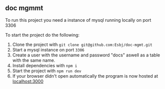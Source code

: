 ## doc mgmmt
To run this project you need a instance of mysql running locally on port 3306

To start the project do the following:
1. Clone the project with `git clone git@github.com:Esbj/doc-mgmt.git`
2. Start a mysql instance on port `3306`
3. Create a user with the username and password "docs" aswell as a table with the same name. 
4. Install dependencies with `npm i`
5. Start the project with `npm run dev`
6. If your browser didn't open automatically the program is now hosted at [localhost:3000](https://localhost:3000)
